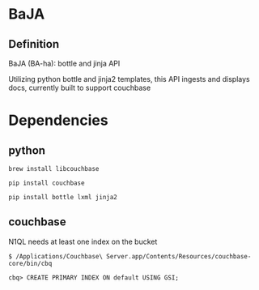 # BaJA

## Definition

BaJA (BA-ha):
bottle and jinja API

Utilizing python bottle and jinja2 templates, this API ingests and displays docs, currently built to support couchbase


# Dependencies

## python

    brew install libcouchbase 

    pip install couchbase

    pip install bottle lxml jinja2


## couchbase
N1QL needs at least one index on the bucket

    $ /Applications/Couchbase\ Server.app/Contents/Resources/couchbase-core/bin/cbq

    cbq> CREATE PRIMARY INDEX ON default USING GSI;
